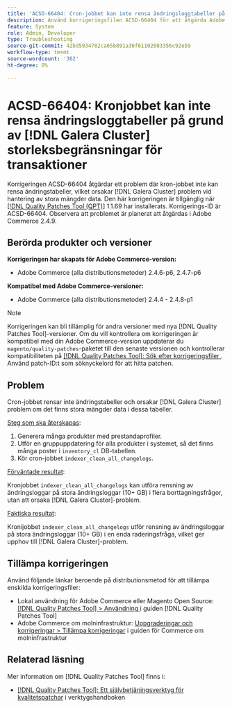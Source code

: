 ```yaml
---
title: 'ACSD-66404: Cron-jobbet kan inte rensa ändringsloggtabeller på grund av  [!DNL Galera Cluster] storleksbegränsningar för transaktioner'
description: Använd korrigeringsfilen ACSD-66404 för att åtgärda Adobe Commerce-problemet där korrigeringsfilen för ändringsloggtabeller inte rensas med ett cron-jobb och  [!DNL Galera Cluster]  kan orsaka problem om datamängden i tabellerna är stor.
feature: System
role: Admin, Developer
type: Troubleshooting
source-git-commit: 42bd5934782ca65b891a36f61102083356c92e59
workflow-type: tm+mt
source-wordcount: '362'
ht-degree: 0%

---
```



# ACSD-66404: Kronjobbet kan inte rensa ändringsloggtabeller på grund av [!DNL Galera Cluster] storleksbegränsningar för transaktioner

Korrigeringen ACSD-66404 åtgärdar ett problem där kron-jobbet inte kan rensa ändringstabeller, vilket orsakar [!DNL Galera Cluster] problem vid hantering av stora mängder data. Den här korrigeringen är tillgänglig när [[!DNL Quality Patches Tool (QPT)]](/help/tools/quality-patches-tool/quality-patches-tool-to-self-serve-quality-patches.md) 1.1.69 har installerats. Korrigerings-ID är ACSD-66404. Observera att problemet är planerat att åtgärdas i Adobe Commerce 2.4.9.

## Berörda produkter och versioner

**Korrigeringen har skapats för Adobe Commerce-version:**

* Adobe Commerce (alla distributionsmetoder) 2.4.6-p6, 2.4.7-p6

**Kompatibel med Adobe Commerce-versioner:**

* Adobe Commerce (alla distributionsmetoder) 2.4.4 - 2.4.8-p1

>[!NOTE]
>
>Korrigeringen kan bli tillämplig för andra versioner med nya [!DNL Quality Patches Tool]-versioner. Om du vill kontrollera om korrigeringen är kompatibel med din Adobe Commerce-version uppdaterar du `magento/quality-patches`-paketet till den senaste versionen och kontrollerar kompatibiliteten på [[!DNL Quality Patches Tool]: Sök efter korrigeringsfiler ](https://experienceleague.adobe.com/tools/commerce-quality-patches/index.html). Använd patch-ID:t som söknyckelord för att hitta patchen.

## Problem

Cron-jobbet rensar inte ändringstabeller och orsakar [!DNL Galera Cluster] problem om det finns stora mängder data i dessa tabeller.

<u>Steg som ska återskapas</u>:

1. Generera många produkter med prestandaprofiler.
1. Utför en gruppuppdatering för alla produkter i systemet, så det finns många poster i `inventory_cl` DB-tabellen.
1. Kör cron-jobbet `indexer_clean_all_changelogs`.

<u>Förväntade resultat</u>:

Kronjobbet `indexer_clean_all_changelogs` kan utföra rensning av ändringsloggar på stora ändringsloggar (10+ GB) i flera borttagningsfrågor, utan att orsaka [!DNL Galera Cluster]-problem.

<u>Faktiska resultat</u>:

Kronijobbet `indexer_clean_all_changelogs` utför rensning av ändringsloggar på stora ändringsloggar (10+ GB) i en enda raderingsfråga, vilket ger upphov till [!DNL Galera Cluster]-problem.

## Tillämpa korrigeringen

Använd följande länkar beroende på distributionsmetod för att tillämpa enskilda korrigeringsfiler:

* Lokal användning för Adobe Commerce eller Magento Open Source: [[!DNL Quality Patches Tool] > Användning ](/help/tools/quality-patches-tool/usage.md) i guiden [!DNL Quality Patches Tool]
* Adobe Commerce om molninfrastruktur: [Uppgraderingar och korrigeringar > Tillämpa korrigeringar](https://experienceleague.adobe.com/docs/commerce-cloud-service/user-guide/develop/upgrade/apply-patches.html) i guiden för Commerce om molninfrastruktur

## Relaterad läsning

Mer information om [!DNL Quality Patches Tool] finns i:

* [[!DNL Quality Patches Tool]: Ett självbetjäningsverktyg för kvalitetspatchar](/help/tools/quality-patches-tool/quality-patches-tool-to-self-serve-quality-patches.md) i verktygshandboken
